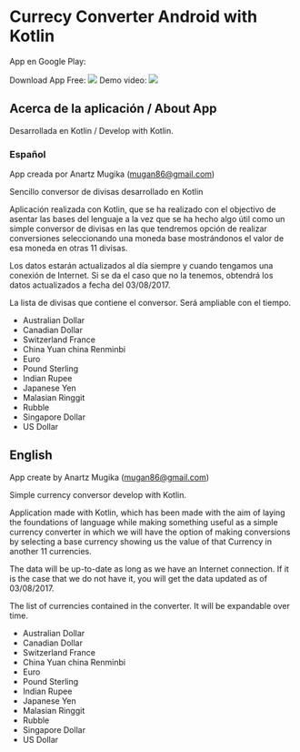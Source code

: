 # Currecy Converter Android with Kotlin

App en Google Play:

Download App Free: [![](https://a.fsdn.com/allura/p/goopydesktop/icon?1435677519)](https://play.google.com/store/apps/details?id=amldev.currency&hl=es)
Demo video: [![](https://www.youtube.com/yts/img/favicon_48-vfl1s0rGh.png)](https://youtu.be/QPhSzQOi0N0)  

## Acerca de la aplicación / About App

Desarrollada en Kotlin / Develop with Kotlin.

### Español
App creada por Anartz Mugika (mugan86@gmail.com)

Sencillo conversor de divisas desarrollado en Kotlin

Aplicación realizada con Kotlin, que se ha realizado con el objectivo de asentar las bases del lenguaje a la vez que se ha hecho algo útil como un simple conversor de divisas en las que tendremos opción de realizar conversiones seleccionando una moneda base mostrándonos el valor de esa moneda en otras 11 divisas.

Los datos estarán actualizados al día siempre y cuando tengamos una conexión de Internet. Si se da el caso que no la tenemos, obtendrá los datos actualizados a fecha del 03/08/2017.

La lista de divisas que contiene el conversor. Será ampliable con el tiempo.

* Australian Dollar
* Canadian Dollar
* Switzerland France
* China Yuan china Renminbi
* Euro
* Pound Sterling
* Indian Rupee
* Japanese Yen
* Malasian Ringgit
* Rubble
* Singapore Dollar
* US Dollar

## English
App create by Anartz Mugika (mugan86@gmail.com)

Simple currency conversor develop with Kotlin.

Application made with Kotlin, which has been made with the aim of laying the foundations of language while making something useful as a simple currency converter in which we will have the option of making conversions by selecting a base currency showing us the value of that Currency in another 11 currencies.

The data will be up-to-date as long as we have an Internet connection. If it is the case that we do not have it, you will get the data updated as of 03/08/2017.

The list of currencies contained in the converter. It will be expandable over time.

* Australian Dollar
* Canadian Dollar
* Switzerland France
* China Yuan china Renminbi
* Euro
* Pound Sterling
* Indian Rupee
* Japanese Yen
* Malasian Ringgit
* Rubble
* Singapore Dollar
* US Dollar
